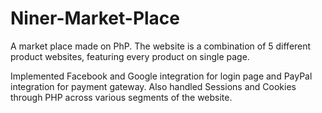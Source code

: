 # Niner-Market-Place
A market place made on PhP. The website is a combination of 5 different product websites, featuring every product on single page. 

Implemented Facebook and Google integration for login page and PayPal integration for payment gateway.
Also handled Sessions and Cookies through PHP across various segments of the website.
